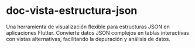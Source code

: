 # doc-vista-estructura-json
Una herramienta de visualización flexible para estructuras JSON en aplicaciones Flutter. Convierte datos JSON complejos en tablas interactivas con vistas alternativas, facilitando la depuración y análisis de datos.
